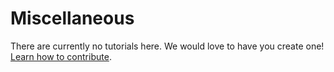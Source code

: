 # Miscellaneous

There are currently no tutorials here. We would love to have you create one! [Learn how to contribute](./).
